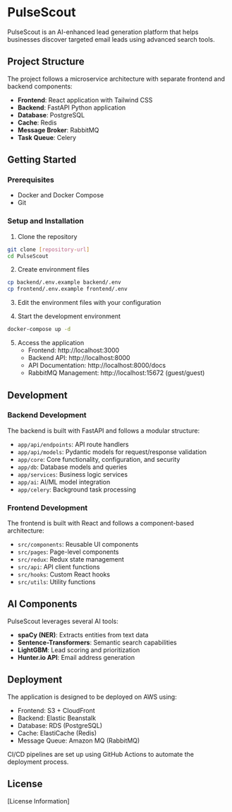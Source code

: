 # PulseScout

PulseScout is an AI-enhanced lead generation platform that helps businesses discover targeted email leads using advanced search tools.

## Project Structure

The project follows a microservice architecture with separate frontend and backend components:

- **Frontend**: React application with Tailwind CSS
- **Backend**: FastAPI Python application
- **Database**: PostgreSQL
- **Cache**: Redis
- **Message Broker**: RabbitMQ
- **Task Queue**: Celery

## Getting Started

### Prerequisites

- Docker and Docker Compose
- Git

### Setup and Installation

1. Clone the repository
```bash
git clone [repository-url]
cd PulseScout
```

2. Create environment files
```bash
cp backend/.env.example backend/.env
cp frontend/.env.example frontend/.env
```

3. Edit the environment files with your configuration

4. Start the development environment
```bash
docker-compose up -d
```

5. Access the application
   - Frontend: http://localhost:3000
   - Backend API: http://localhost:8000
   - API Documentation: http://localhost:8000/docs
   - RabbitMQ Management: http://localhost:15672 (guest/guest)

## Development

### Backend Development

The backend is built with FastAPI and follows a modular structure:

- `app/api/endpoints`: API route handlers
- `app/api/models`: Pydantic models for request/response validation
- `app/core`: Core functionality, configuration, and security
- `app/db`: Database models and queries
- `app/services`: Business logic services
- `app/ai`: AI/ML model integration
- `app/celery`: Background task processing

### Frontend Development

The frontend is built with React and follows a component-based architecture:

- `src/components`: Reusable UI components
- `src/pages`: Page-level components
- `src/redux`: Redux state management
- `src/api`: API client functions
- `src/hooks`: Custom React hooks
- `src/utils`: Utility functions

## AI Components

PulseScout leverages several AI tools:

- **spaCy (NER)**: Extracts entities from text data
- **Sentence-Transformers**: Semantic search capabilities
- **LightGBM**: Lead scoring and prioritization
- **Hunter.io API**: Email address generation

## Deployment

The application is designed to be deployed on AWS using:

- Frontend: S3 + CloudFront
- Backend: Elastic Beanstalk
- Database: RDS (PostgreSQL)
- Cache: ElastiCache (Redis)
- Message Queue: Amazon MQ (RabbitMQ)

CI/CD pipelines are set up using GitHub Actions to automate the deployment process.

## License

[License Information]